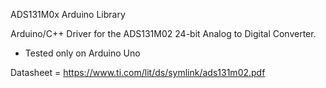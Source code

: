 
ADS131M0x Arduino Library

Arduino/C++ Driver for the ADS131M02 24-bit Analog to Digital Converter.

- Tested only on Arduino Uno

Datasheet = https://www.ti.com/lit/ds/symlink/ads131m02.pdf
